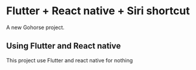 # Flutter + React native + Siri shortcut

A new Gohorse project.

## Using Flutter and React native

This project use Flutter and react native for nothing
